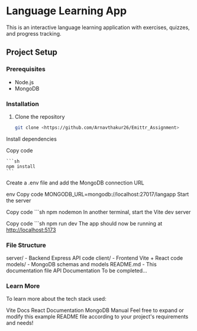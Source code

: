 # Language Learning App

This is an interactive language learning application with exercises, quizzes, and progress tracking.

## Project Setup

### Prerequisites

- Node.js
- MongoDB

### Installation

1. Clone the repository

   ```sh
   git clone <https://github.com/Arnavthakur26/Emittr_Assignment>

Install dependencies

Copy code

    ```sh
    npm install
    ```
Create a .env file and add the MongoDB connection URL

env
Copy code
MONGODB_URL=mongodb://localhost:27017/langapp
Start the server

Copy code
    ```sh
    npm nodemon
In another terminal, start the Vite dev server

Copy code
    ```sh
    npm run dev
The app should now be running at <http://localhost:5173>

### File Structure

server/ - Backend Express API code
client/ - Frontend Vite + React code
models/ - MongoDB schemas and models
README.md - This documentation file
API Documentation
To be completed...

### Learn More

To learn more about the tech stack used:

Vite Docs
React Documentation
MongoDB Manual
Feel free to expand or modify this example README file according to your project's requirements and needs!
